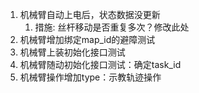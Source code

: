 
1. 机械臂自动上电后，状态数据没更新
	1. 措施: 丝杆移动是否重复多次？修改此处
2. 机械臂增加绑定map_id的避障测试
3. 机械臂上装初始化接口测试
4. 机械臂随动初始化接口测试：确定task_id
5. 机械臂操作增加type：示教轨迹操作